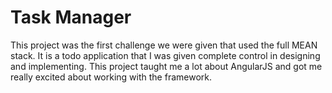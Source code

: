 # Task Manager
This project was the first challenge we were given that used the full MEAN stack. It is a todo application that I was given complete control in designing and implementing. This project taught me a lot about AngularJS and got me really excited about working with the framework.
